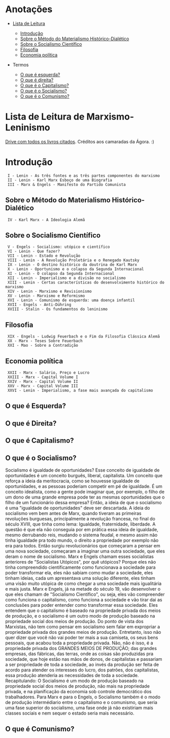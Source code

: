# Anotações

* [Lista de Leitura](#Lista-de-Leitura-de-Marxismo-Leninismo)
  * [Introdução](#Introdução)
  * [Sobre o Método do Materialismo Histórico-Dialético](#Sobre-o-Método-do-Materialismo-Histórico-Dialético)
  * [Sobre o Socialismo Científico](#Sobre-o-Socialismo-Científico)
  * [Filosofia](#Filosofia)
  * [Economia política](#Economia-política)

 * Termos
   * [O que é esquerda?](#O-que-é-esquerda)
   * [O que é direita?](#O-que-é-direita)
   * [O que é o Capitalismo?](o-que-é-capitalismo)
   * [O que é o Socialismo?](#o-que-é-o-socialismo)
   * [O que é o Comunismo?](o-que-é-comunismo)
  
# Lista de Leitura de Marxismo-Leninismo
[Drive com todos os livros citados](https://drive.google.com/drive/u/3/folders/1SHMSxLaS4_ddJQbIO-f7gxZphqber2BM). Créditos aos camaradas da Ágora. :)
# Introdução
     I - Lenin - As três fontes e as três partes componentes do marxismo 
     II - Lenin - Karl Marx Esboço de uma Biografia 
     III - Marx & Engels - Manifesto do Partido Comunista
 ## Sobre o Método do Materialismo Histórico-Dialético
     IV - Karl Marx - A Ideologia Alemã
 ## Sobre o Socialismo Científico
     V - Engels - Socialismo: utópico e científico 
     VI - Lenin - Que fazer?
     VII - Lenin - Estado e Revolução
     VIII - Lenin - A Revolução Proletária e o Renegado Kautsky
     IX - Lenin - O destino histórico da doutrina de Karl Marx
     X - Lenin - Oportunismo e o colapso da Segunda Internacional 
     XI - Lenin - O colapso da Segunda Internacional 
     XII - Lenin - Imperialismo e a divisão no socialismo
     XIII - Lenin - Certas características do desenvolvimento histórico do marxismo
     XIV - Lenin - Marxismo e Revisionismo 
     XV - Lenin - Marxismo e Reformismo 
     XVI - Lenin - Comunismo de esquerda: uma doença infantil
     XVII - Engels - Anti-Dühring
     XVIII - Stalin - Os fundamentos do leninismo

 ## Filosofia
     XIX - Engels - Ludwig Feuerbach e o Fim da Filosofia Clássica Alemã
     XX - Marx - Teses Sobre Feuerbach
     XXI - Mao - Sobre a Contradição
 ## Economia política
     XXII - Marx - Salário, Preço e Lucro
     XXIII - Marx - Capital Volume I
     XXIV - Marx - Capital Volume II
     XXV - Marx - Capital Volume III
     XXVI - Lenin - Imperialismo, a fase mais avançada do capitalismo
     
## O que é Esquerda?



## O que é Direita?

## O que é Capitalismo?

## O que é o Socialismo?

Socialismo é igualdade de oportunidades? Esse conceito de igualdade de oportunidades é um conceito burguês, liberal, capitalista. Um conceito que reforça a ideia da meritocracia, como se houvesse igualdade de oportunidades, e as pessoas poderiam competir em pé de igualdade. É um conceito idealista, como a gente pode imaginar que, por exemplo, o filho de um dono de uma grande empresa pode ter as mesmas oportunidades que o filho de um funcionário dessa empresa? Então, a ideia de que o socialismo é uma "igualdade de oportunidades" deve ser descartada. A ideia do socialismo vem bem antes de Marx, quando tiveram as primeiras revoluções burguesas, principalmente a revolução francesa, no final do século XVIII, que tinha como lema: Igualdade, fraternidade, liberdade. A questão é que ela não conseguia por em prática essa ideia de igualdade, mesmo derrubando reis, mudando o sistema feudal, e mesmo assim não tinha igualdade pra todo mundo, o direito a propriedade por exemplo não era para todos. Então surgiu revolucionários que começaram a pensar em uma nova sociedade, começaram a imaginar uma outra sociedade, que eles deram o nome de socialismo. Marx e Engels chamam esses socialistas anteriores de "Socialistas Utópicos", por quê utópicos? Porque eles não tinha compreendido cientificamente como funcionava a sociedade para poder transformar ela, eles não sabiam como mudar a sociedade, eles tinham ideias, cada um apresentava uma solução diferente, eles tinham uma visão muito utópica de como chegar a uma sociedade mais igualitária e mais justa. Marx e Engels, já na metade do século 19, vão desenvolver o que eles chamam de "Socialismo Científico", ou seja, eles vão compreender como funciona o capitalismo, como funciona a sociedade e vão tirar dai as conclusões para poder entender como transformar essa sociedade. Eles entendem que o capitalismo é baseado na propriedade privada dos meios de produção, e o socialismo é um outro modo de produção baseado na propriedade social dos meios de produção. Do ponto de vista dos Marxistas, não tem como pensar em socialismo sem falar em expropriar a propriedade privada dos grandes meios de produção. Entretanto, isso não quer dizer que você não vai poder ter mais a sua camiseta, os seus bens pessoais, que acabou toda a propriedade privada. Não, não é isso, é a propriedade privada dos GRANDES MEIOS DE PRODUÇÃO; das grandes empresas, das fábricas, das terras, onde as coisas são produzidas pra sociedade, que hoje estão nas mãos de donos, de capitalistas e passariam a ser propriedade de toda a sociedade, ao invés da produção ser feita de acordo para atender os interesses do lucro, dos patrões, dos capitalistas, essa produção atenderia as necessidades de toda a sociedade. Recapitulando: O Socialismo é um modo de produção baseado na propriedade social dos meios de produção, não mais na propriedade privada, e na planificação da economia sob controle democrático dos trabalhadores. Para Marx e para o Engels, o Socialismo também é o modo de produção intermédiario entre o capitalismo e o comunismo, que seria uma fase superior do socialismo, uma fase onde já não existiriam mais classes sociais e nem sequer o estado seria mais necessário.

## O que é Comunismo?
